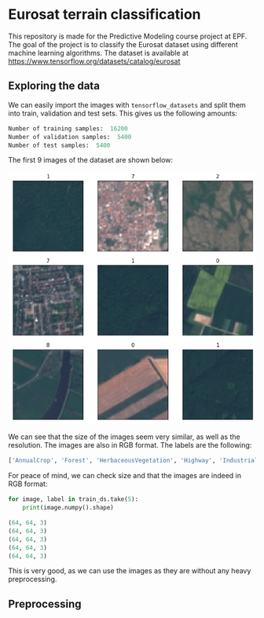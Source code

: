 # Eurosat terrain classification
This repository is made for the Predictive Modeling course project at EPF. The goal of the project is to classify the Eurosat dataset using different machine learning algorithms. The dataset is available at https://www.tensorflow.org/datasets/catalog/eurosat

## Exploring the data
We can easily import the images with `tensorflow_datasets` and split them into train, validation and test sets. This gives us the following amounts:

```Python
Number of training samples:  16200
Number of validation samples:  5400
Number of test samples:  5400
```

The first 9 images of the dataset are shown below:

![Eurosat dataset](./images/examples.png)

We can see that the size of the images seem very similar, as well as the resolution. The images are also in RGB format. The labels are the following:

```Python
['AnnualCrop', 'Forest', 'HerbaceousVegetation', 'Highway', 'Industrial', 'Pasture', 'PermanentCrop', 'Residential', 'River', 'SeaLake']
```

For peace of mind, we can check size and that the images are indeed in RGB format:

```Python
for image, label in train_ds.take(5):
    print(image.numpy().shape)
```
```Python
(64, 64, 3)
(64, 64, 3)
(64, 64, 3)
(64, 64, 3)
(64, 64, 3)
```

This is very good, as we can use the images as they are without any heavy preprocessing.

## Preprocessing
